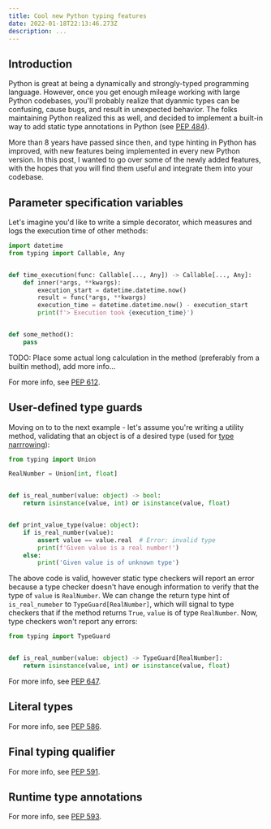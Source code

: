 ```yaml
---
title: Cool new Python typing features
date: 2022-01-18T22:13:46.273Z
description: ...
---
```


## Introduction

Python is great at being a dynamically and strongly-typed programming language. However, once you get enough mileage working with large Python codebases, you'll probably realize that dyanmic types can be confusing, cause bugs, and result in unexpected behavior. The folks maintaining Python realized this as well, and decided to implement a built-in way to add static type annotations in Python (see [PEP 484](https://www.python.org/dev/peps/pep-0484/)).

More than 8 years have passed since then, and type hinting in Python has improved, with new features being implemented in every new Python version. In this post, I wanted to go over some of the newly added features, with the hopes that you will find them useful and integrate them into your codebase.

## Parameter specification variables

Let's imagine you'd like to write a simple decorator, which measures and logs the execution time of other methods:

```python
import datetime
from typing import Callable, Any


def time_execution(func: Callable[..., Any]) -> Callable[..., Any]:
	def inner(*args, **kwargs):
		execution_start = datetime.datetime.now()
		result = func(*args, **kwargs)
		execution_time = datetime.datetime.now() - execution_start
		print(f'> Execution took {execution_time}')


def some_method():
	pass
```

TODO: Place some actual long calculation in the method (preferably from a builtin method), add more info...


For more info, see [PEP 612](https://www.python.org/dev/peps/pep-0612/).

## User-defined type guards

Moving on to to the next example - let's assume you're writing a utility method, validating that an object is of a desired type (used for [type narrrowing](https://mypy.readthedocs.io/en/latest/type_narrowing.html)):

```python
from typing import Union

RealNumber = Union[int, float]


def is_real_number(value: object) -> bool:
    return isinstance(value, int) or isinstance(value, float)


def print_value_type(value: object):
    if is_real_number(value):
        assert value == value.real  # Error: invalid type
        print(f'Given value is a real number!')
    else:
        print('Given value is of unknown type')
```

The above code is valid, however static type checkers will report an error because a type checker doesn't have enough information to verify that the type of `value` is `RealNumber`. We can change the return type hint of `is_real_numeber` to `TypeGuard[RealNumber]`, which will signal to type checkers that if the method returns `True`, `value` is of type `RealNumber`. Now, type checkers won't report any errors:

```python
from typing import TypeGuard


def is_real_number(value: object) -> TypeGuard[RealNumber]:
    return isinstance(value, int) or isinstance(value, float)
```

For more info, see [PEP 647](https://www.python.org/dev/peps/pep-0647/).

## Literal types

For more info, see [PEP 586](https://www.python.org/dev/peps/pep-0586/).

## Final typing qualifier

For more info, see [PEP 591](https://www.python.org/dev/peps/pep-0591/).

## Runtime type annotations

For more info, see [PEP 593](https://www.python.org/dev/peps/pep-0593/).
